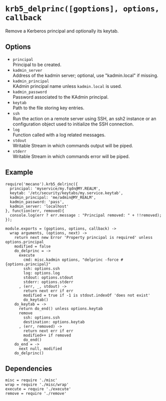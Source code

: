 
# `krb5_delprinc([goptions], options, callback`

Remove a Kerberos principal and optionally its keytab.   

## Options

*   `principal`   
    Principal to be created.   
*   `kadmin_server`   
    Address of the kadmin server; optional, use "kadmin.local" if missing.   
*   `kadmin_principal`   
    KAdmin principal name unless `kadmin.local` is used.   
*   `kadmin_password`   
    Password associated to the KAdmin principal.   
*   `keytab`   
    Path to the file storing key entries.   
*   `ssh`   
    Run the action on a remote server using SSH, an ssh2 instance or an
    configuration object used to initialize the SSH connection.   
*   `log`   
    Function called with a log related messages.   
*   `stdout`   
    Writable Stream in which commands output will be piped.   
*   `stderr`   
    Writable Stream in which commands error will be piped.   

## Example

```
require('mecano').krb5_delrinc({
  principal: 'myservice/my.fqdn@MY.REALM',
  keytab: '/etc/security/keytabs/my.service.keytab',
  kadmin_principal: 'me/admin@MY_REALM',
  kadmin_password: 'pass',
  kadmin_server: 'localhost'
}, function(err, removed){
  console.log(err ? err.message : "Principal removed: " + !!removed);
});
```

    module.exports = (goptions, options, callback) ->
      wrap arguments, (options, next) ->
        return next new Error 'Property principal is required' unless options.principal
        modified = false
        do_delprinc = ->
          execute
            cmd: misc.kadmin options, "delprinc -force #{options.principal}"
            ssh: options.ssh
            log: options.log
            stdout: options.stdout
            stderr: options.stderr
          , (err, _, stdout) ->
            return next err if err
            modified = true if -1 is stdout.indexOf 'does not exist'
            do_keytab()
        do_keytab = ->
          return do_end() unless options.keytab
          remove
            ssh: options.ssh
            destination: options.keytab
          , (err, removed) ->
            return next err if err
            modified++ if removed
            do_end()
        do_end = ->
          next null, modified
        do_delprinc()

## Dependencies

    misc = require './misc'
    wrap = require './misc/wrap'
    execute = require './execute'
    remove = require './remove'



